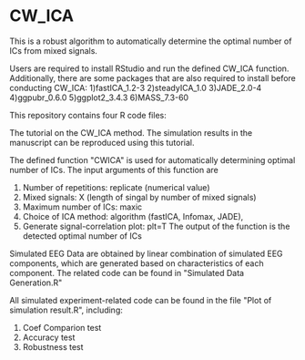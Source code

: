 # CW_ICA
This is a robust algorithm to automatically determine the optimal number of ICs from mixed signals.

Users are required to install RStudio and run the defined CW_ICA function.
Additionally, there are some packages that are also required to install before conducting CW_ICA:
1)fastICA_1.2-3
2)steadyICA_1.0
3)JADE_2.0-4
4)ggpubr_0.6.0
5)ggplot2_3.4.3
6)MASS_7.3-60         


This repository contains four R code files:

The tutorial on the CW_ICA method. The simulation results in the manuscript can be reproduced using this tutorial.


The defined function "CWICA" is used for automatically determining optimal number of ICs.
The input arguments of this function are 
1) Number of repetitions: replicate (numerical value)
2) Mixed signals: X (length of singal by number of mixed signals)
3) Maximum number of ICs: maxic
4) Choice of ICA method: algorithm (fastICA, Infomax, JADE),
5) Generate signal-correlation plot: plt=T
The output of the function is the detected optimal number of ICs


Simulated EEG Data are obtained by linear combination of simulated EEG components, which are generated based on characteristics of each component.
The related code can be found in "Simulated Data Generation.R"



All simulated experiment-related code can be found in the file "Plot of simulation result.R", including:
  1. Coef Comparion test
  2. Accuracy test
  3. Robustness test

